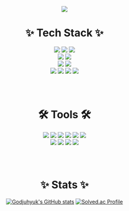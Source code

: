 <!--타이틀 부분-->
<div align="center">
  <img src="https://capsule-render.vercel.app/api?type=Waving&color=auto&height=300&section=header&text=My&nbsp;Info%&nbsp;:)&fontSize=90" />
<br>

<!--내용 부분-->
# ✨ Tech Stack ✨

  <img src="https://img.shields.io/badge/Python-3776AB?style=for-the-badge&logo=python&logoColor=ffd35b" />
  <img src="https://img.shields.io/badge/Flask-000000?style=for-the-badge&logo=flask&logoColor=white" />
  <img src="https://img.shields.io/badge/TensorFlow-FF6F00?style=for-the-badge&logo=tensorflow&logoColor=white" />

  <br> 
  
  <img src="https://img.shields.io/badge/Java-ED8B00?style=for-the-badge&logo=openjdk&logoColor=white" />
  <img src="https://img.shields.io/badge/Spring-6DB33F?style=for-the-badge&logo=spring&logoColor=white" />

<br>

  <img src="https://img.shields.io/badge/javascript-F7DF1E.svg?style=for-the-badge&logo=javascript&logoColor=20232a" />
  <img src="https://img.shields.io/badge/Node.js-43853D?style=for-the-badge&logo=node.js&logoColor=white" />


<br>

  <img src="https://img.shields.io/badge/MySQL-00000F?style=for-the-badge&logo=mysql&logoColor=white" />
  <img src="https://img.shields.io/badge/docker-%230db7ed.svg?style=for-the-badge&logo=docker&logoColor=white" />
  <img src="https://img.shields.io/badge/Jenkins-D24939?style=for-the-badge&logo=Jenkins&logoColor=white" />
	<img src="https://img.shields.io/badge/Firebase-039BE5?style=for-the-badge&logo=Firebase&logoColor=white" />
	
<!--
# <h3 align="center">📚 Studying 📚</h3>
# <div align="center">
#  <img src="https://img.shields.io/badge/typescript-007ACC.svg?style=for-the-badge&logo=typescript&logoColor=white" />
#  <img src="https://img.shields.io/badge/React%20Query-FF4154?style=for-the-badge&logo=react%20query&logoColor=white" />
#  <img src="https://img.shields.io/badge/Recoil-3578E5?style=for-the-badge&logo=recoil&logoColor=white" />
# </div>
-->

<br><br>

#  🛠 Tools 🛠

  <img src="https://img.shields.io/badge/git-F05033.svg?style=for-the-badge&logo=git&logoColor=white" />
  <img src="https://img.shields.io/badge/GitLab-330F63?style=for-the-badge&logo=gitlab&logoColor=white" />
  <img src="https://img.shields.io/badge/github-181717.svg?style=for-the-badge&logo=github&logoColor=white" />
  <img src="https://img.shields.io/badge/Notion-F3F3F3.svg?style=for-the-badge&logo=notion&logoColor=black" />
  <img src="https://img.shields.io/badge/Jira-0052CC?style=for-the-badge&logo=Jira&logoColor=white" />
  <img src="https://img.shields.io/badge/figma-F24E1E.svg?style=for-the-badge&logo=figma&logoColor=white" />


<br>


  <img src="https://img.shields.io/badge/VSCode-2C2C32.svg?style=for-the-badge&logo=visual-studio-code&logoColor=22ABF3" />
  <img src="https://img.shields.io/badge/jupyter-2C2C32.svg?style=for-the-badge&logo=jupyter&logoColor=F37726" />
  <img src="https://img.shields.io/badge/IntelliJ_IDEA-000000.svg?style=for-the-badge&logo=intellij-idea&logoColor=white" />
  <img src="https://img.shields.io/badge/Eclipse-2C2255?style=for-the-badge&logo=eclipse&logoColor=white" />
  

<br><br>

# ✨ Stats ✨

[![Godjuhyuk's GitHub stats](https://github-readme-stats.vercel.app/api?username=godjuhyuk)](https://github.com/anuraghazra/github-readme-stats)
 [![Solved.ac Profile](http://mazassumnida.wtf/api/v2/generate_badge?boj=wngur4300)](https://solved.ac/wngur4300/)

</div>
<!--
<h3 align="center">📫 Contact 📫</h3>
<div align="center">
  <a href="mailto:wngur4300@gmail.com">
    <img
      src="https://img.shields.io/badge/oka1313@gmail.com-D14836?style=for-the-badge&logo=gmail&logoColor=white"/>
  </a>
</div> -->
